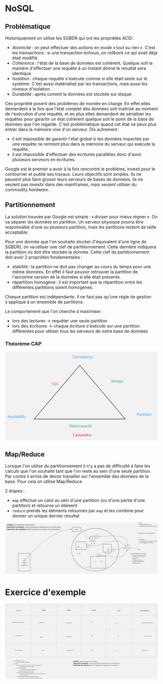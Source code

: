 # NoSQL

## Problématique

Historiquement on utilise les SGBDR qui ont les propriétés ACID :
- *Atomicité* : on peut effectuer des actions en mode « tout ou rien ». C'est les transactions : si une transaction échoue, on _rollback_ ce qui avait déjà était modifié.
- *Cohérence* : l'état de la base de données est cohérent. Quelque soit la manière d'effectuer une requête à un instant donné le résultat sera identique.
- *Isolation* : chaque requête s'exécute comme si elle était seule sur le système. C'est aussi matérialisé par les transactions, mais aussi les niveaux d'isolation.
- *Durabilité* : après commit la données est stockée sur disque

Ces propriété posent des problèmes de montée en charge. En effet elles demandent à la fois que l'état complet des données soit maitrisé au moment de l'exécution d'une requête, et en plus elles demandent de sérialiser les requêtes pour garantir un état cohérent quelque soit le point de la base de données que l'on regarde. C'est problématique quand cet état ne peux plus entrer dans la mémoire vive d'un serveur. Dis autrement :

- il est impossible de garantir l'état global si les données impactée par une requête ne rentrent plus dans la mémoire du serveur qui exécute la requête ;
- il est impossible d'effectuer des écritures parallèles donc d'avoir plusieurs serveurs en écritures.

Google est le premier a avoir à la fois rencontré le problème, investi pour le contourner et publié ses travaux. Leurs objectifs sont simples. Ils ne peuvent plus faire grossir leurs serveurs de bases de données, ils ne veulent pas investir dans des mainframes, mais veulent utiliser du _commodity hardware_.

## Partitionnement

La solution trouvée par Google est simple : « diviser pour mieux régner ». On va séparer les données en partition. Un serveur physique pourra être responsable d'une ou plusieurs partition, mais les partitions restent de taille acceptable.

Pour une donnée que l'on souhaite stocker (l'équivalent d'une ligne de SGBDR), on va utiliser une clef de partitionnement. Cette dernière indiquera la partition où doit être stockée la donnée. Cette clef de partitionnement doit avoir 2 propriétés fondamentales :
- stabilité : la partition ne doit pas changer au cours du temps pour une même données. En effet il faut pouvoir retrouver la partition de l'ancienne version de la données si elle était présente.
- répartition homogène : il est important que la répartition entre les différentes partitions soient homogènes.

Chaque partition est indépendante. Il ne faut pas qu'une règle de gestion s'applique à un ensemble de partitions.

Le comportement que l'on cherche à maximiser :
- lors des lectures → requêter une seule partition
- lors des écritures → chaque écriture s'exécute sur une partition différentes pour utiliser tous les serveurs de notre base de données


### Théorème CAP

![tableau3](img/tableau3.png)

## Map/Reduce

Lorsque l'on utilise du partitionnement il n'y a pas de difficulté à faire les calculs que l'on souhaite tant que l'on reste au sein d'une seule partition. Par contre il arrive de devoir travailler sur l'ensemble des données de la base. Pour cela on utilise Map/Reduce.

2 étapes :

- `map` effectue un calul au sein d'une partition (ou d'une partie d'une partition) et retourne un élément
- `reduce` prends les éléments retournés par `map` et les combine pour donner un unique dernier résultat

![tableau1](img/tableau1.png)

# Exercice d'exemple

![tableau2](img/tableau2.png)